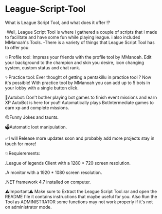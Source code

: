 # League-Script-Tool
What is League Script Tool, and what does it offer ⁉

-Well, League Script Tool is where i gathered a couple of scripts that i made to facilitate and have some fun while playing league.
i also included MManoah's Tools.
-There is a variety of things that League Script Tool has to offer you:

💥Profile tool: Impress your friends with the profile tool by MManoah.
Edit your background to the champion and skin you desire, icon changing system, custom status
and chat rank.

✨Practice tool: Ever thought of getting a pentakillu in practice tool ? Now it's possible! 
With practice tool by MManoah
you can add up to 5 bots in your lobby with a single button click.

🤖Autobot: Don't bother playing bot games to finish event missions and earn XP AutoBot is here for you!!
Automatically plays BotIntermediate games to earn xp and complete missions.

😝Funny Jokes and taunts.

🗳Automatic loot manipulation.

✅I will Release more updates soon and probably add more projects stay in touch for more!

💥Requierements:

.League of legends Client with a 1280 * 720 screen resolution.

.A monitor with a 1920 * 1080 screen resolution.

.NET framework 4.7 installed on computer.

⚠Important⚠ Make sure to Extract the League Script Tool.rar and open the README file it contains instructions that maybe useful for you. 
Also Run the Tool as ADMINISTRATOR some functions may not work properly if it's not on administrator mode.
